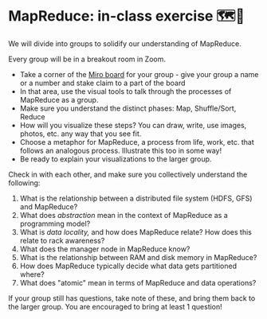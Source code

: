 # MapReduce: in-class exercise 🗺️🔎

We will divide into groups to solidify our understanding of MapReduce. 

Every group will be in a breakout room in Zoom. 
- Take a corner of the [Miro board](https://miro.com/app/board/uXjVNtAPTKw=/) for your group - give your group a name or a number and stake claim to a part of the board
- In that area, use the visual tools to talk through the processes of MapReduce as a group.
- Make sure you understand the distinct phases: Map, Shuffle/Sort, Reduce
- How will you visualize these steps? You can draw, write, use images, photos, etc. any way that you see fit.
- Choose a metaphor for MapReduce, a process from life, work, etc. that follows an analogous process. Illustrate this too in some way!
- Be ready to explain your visualizations to the larger group.

Check in with each other, and make sure you collectively understand the following:

1. What is the relationship between a distributed file system (HDFS, GFS) and MapReduce?
2. What does *abstraction* mean in the context of MapReduce as a programming model?
3. What is *data locality,* and how does MapReduce relate? How does this relate to rack awareness?
4. What does the manager node in MapReduce know?
5. What is the relationship between RAM and disk memory in MapReduce?
6. How does MapReduce typically decide what data gets partitioned where?
7. What does "atomic" mean in terms of MapReduce and data operations?

If your group still has questions, take note of these, and bring them back to the larger group. You are encouraged to bring at least 1 question!
